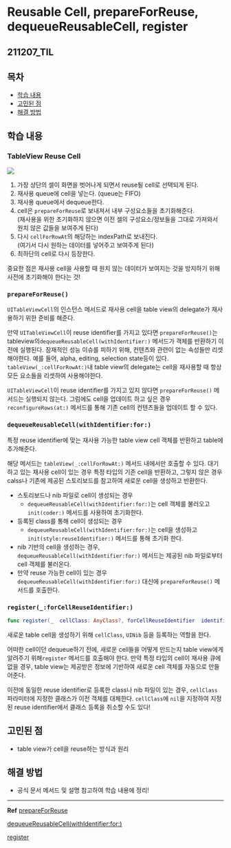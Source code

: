 ﻿# Reusable Cell, prepareForReuse, dequeueReusableCell, register

## 211207_TIL

## 목차 
- [학습 내용](#학습-내용) 
- [고민된 점 ](#고민된-점)
- [해결 방법](#해결-방법)


## 학습 내용


### TableView Reuse Cell

![](https://img1.daumcdn.net/thumb/R1280x0/?scode=mtistory2&fname=https%3A%2F%2Fblog.kakaocdn.net%2Fdn%2FcrRnNS%2FbtraZLFv3Wr%2F1XQwBkj3kATQVXvKlYmlIK%2Fimg.png)

1. 가장 상단의 셀이 화면을 벗어나게 되면서 reuse될 cell로 선택되게 된다.  
2. 재사용 queue에 cell을 넣는다. (queue는 FIFO)  
3. 재사용 queue에서 dequeue한다.  
4. cell은 `prepareForReuse`로 보내져서 내부 구성요소들을 초기화해준다.  
(재사용을 위한 초기화하지 않으면 이전 셀의 구성요소/정보들을 그대로 가져와서 원치 않은 값들을 보여주게 된다)  
5. 다시 `cellForRowAt`의 해당하는 indexPath로 보내진다.  
(여기서 다시 원하는 데이터를 넣어주고 보여주게 된다)  
6. 최하단의 cell로 다시 등장한다.

중요한 점은 재사용 cell을 사용할 때 원치 않는 데이터가 보여지는 것을 방지하기 위해 사전에 초기화해야 한다는 것!

### `prepareForReuse()`

`UITableViewCell`의 인스턴스 메서드로 재사용 cell을 table view의 delegate가 재사용하기 위한 준비를 해준다. 

만약 `UITableViewCell`이 reuse identifier를 가지고 있다면 `prepareForReuse()`는 tableview의`dequeueReusableCell(withIdentifier:)` 메서드가 객체를 반환하기 이전에 실행된다. 잠재적인 성능 이슈를 피하기 위해, 컨텐츠와 관련이 없는 속성들만 리셋해야한다. 예를 들어, alpha, editing, selection state등이 있다.  `tableView(_:cellForRowAt:)`내 table view의 delegate는 cell을 재사용할 때 항상 모든 요소들을 리셋하여 사용해야한다. 

`UITableViewCell`이 reuse identifier를 가지고 있지 않다면 `prepareForReuse()` 메서드는 실행되지 않는다. 그럼에도 cell을 업데이트 하고 싶은 경우 `reconfigureRows(at:)` 메서드를 통해 기존 cell의 컨텐츠들을 업데이트 할 수 있다. 

### `dequeueReusableCell(withIdentifier:for:)`

특정 reuse identifier에 맞는 재사용 가능한 table view cell 객체를 반환하고 table에 추가해준다. 

해당 메서드는 `tableView(_:cellForRowAt:)` 메서드 내에서만 호출할 수 있다. 대기하고 있는 재사용 cell이 있는 경우 특정 타입의 기존 cell을 반환하고, 그렇지 않은 경우 calss나 기존에 제공된 스토리보드를 참고하여 새로운 cell을 생성하고 반환한다. 

- 스토리보드나 nib 파일로 cell이 생성되는 경우
	- `dequeueReusableCell(withIdentifier:for:)`는 cell 객체를 불러오고 `init(coder:)` 메서드를 사용하여 초기화한다. 
- 등록된 class를 통해 cell이 생성되는 경우
	- `dequeueReusableCell(withIdentifier:for:)`는 cell을 생성하고 `init(style:reuseIdentifier:)` 메서드를 통해 초기화 한다. 
- nib 기반의 cell을 생성하는 경우, `dequeueReusableCell(withIdentifier:for:)` 메서드는 제공된 nib 파일로부터 cell 객체를 불러온다. 
- 만약 reuse 가능한 cell이 있는 경우 `dequeueReusableCell(withIdentifier:for:)`  대신에 `prepareForReuse()` 메서드를 호출한다. 

### `register(_:forCellReuseIdentifier:)`

```swift
func register(_  cellClass: AnyClass?, forCellReuseIdentifier  identifier: String)
```

새로운 table cell을 생성하기 위해 `cellClass`, `UINib` 등을 등록하는 역할을 한다. 

어떠한 cell이던 dequeue하기 전에, 새로운 cell들을 어떻게 만드는지 table view에게 알려주기 위해`register` 메서드를 호출해야 한다. 만약 특정 타입의 cell이 재사용 큐에 없을 경우, table view는 제공받은 정보에 기반하여 새로운 cell 객체를 자동으로 만들어준다. 

이전에 동일한 reuse identifier로 등록한 class나 nib 파일이 있는 경우, `cellClass` 파라미터에 지정한 클래스가 이전 객체를 대체한다. `cellClass`에 `nil`을 지정하여 지정된 reuse identifier에서 클래스 등록을 취소할 수도 있다!

## 고민된 점 
- table view가 cell을 reuse하는 방식과 원리

## 해결 방법 
- 공식 문서 메서드 및 설명 참고하여 학습 내용에 정리!
---

**Ref**
[prepareForReuse](https://developer.apple.com/documentation/uikit/uitableviewcell/1623223-prepareforreuse)

[dequeueReusableCell(withIdentifier:for:)](https://developer.apple.com/documentation/uikit/uitableview/1614878-dequeuereusablecell)

[register](https://developer.apple.com/documentation/uikit/uitableview/1614888-register)

